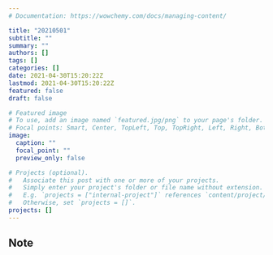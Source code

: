 ```yaml
---
# Documentation: https://wowchemy.com/docs/managing-content/

title: "20210501"
subtitle: ""
summary: ""
authors: []
tags: []
categories: []
date: 2021-04-30T15:20:22Z
lastmod: 2021-04-30T15:20:22Z
featured: false
draft: false

# Featured image
# To use, add an image named `featured.jpg/png` to your page's folder.
# Focal points: Smart, Center, TopLeft, Top, TopRight, Left, Right, BottomLeft, Bottom, BottomRight.
image:
  caption: ""
  focal_point: ""
  preview_only: false

# Projects (optional).
#   Associate this post with one or more of your projects.
#   Simply enter your project's folder or file name without extension.
#   E.g. `projects = ["internal-project"]` references `content/project/deep-learning/index.md`.
#   Otherwise, set `projects = []`.
projects: []
---
```


## Note

